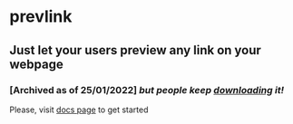 # prevlink
## Just let your users preview any link on your webpage

### [Archived as of 25/01/2022] _but people keep [downloading](https://www.npmjs.com/package/prevlink) it!_

Please, visit [docs page](https://aadev151.github.io/prevlink/docs) to get started
